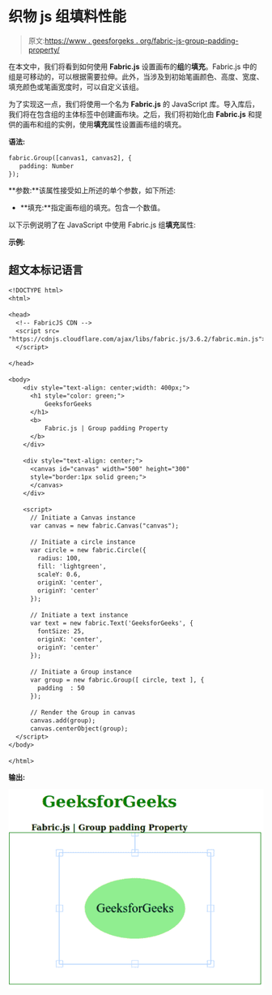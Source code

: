 # 织物 js 组填料性能

> 原文:[https://www . geesforgeks . org/fabric-js-group-padding-property/](https://www.geeksforgeeks.org/fabric-js-group-padding-property/)

在本文中，我们将看到如何使用 **Fabric.js** 设置画布的**组**的**填充**。Fabric.js 中的组是可移动的，可以根据需要拉伸。此外，当涉及到初始笔画颜色、高度、宽度、填充颜色或笔画宽度时，可以自定义该组。

为了实现这一点，我们将使用一个名为 **Fabric.js** 的 JavaScript 库。导入库后，我们将在包含组的主体标签中创建画布块。之后，我们将初始化由 **Fabric.js** 和提供的画布和组的实例，使用**填充**属性设置画布组的填充。

**语法:**

```
fabric.Group([canvas1, canvas2], {
   padding: Number
});
```

**参数:**该属性接受如上所述的单个参数，如下所述:

*   **填充:**指定画布组的填充。包含一个数值。

以下示例说明了在 JavaScript 中使用 Fabric.js 组**填充**属性:

**示例:**

## 超文本标记语言

```
<!DOCTYPE html>
<html>

<head>
  <!-- FabricJS CDN -->
  <script src=
"https://cdnjs.cloudflare.com/ajax/libs/fabric.js/3.6.2/fabric.min.js">
  </script>

</head>

<body>
    <div style="text-align: center;width: 400px;">
      <h1 style="color: green;">
          GeeksforGeeks
      </h1>
      <b>
          Fabric.js | Group padding Property
      </b>
    </div>

    <div style="text-align: center;">
      <canvas id="canvas" width="500" height="300"
      style="border:1px solid green;">
      </canvas>
    </div>

    <script>
      // Initiate a Canvas instance
      var canvas = new fabric.Canvas("canvas");

      // Initiate a circle instance
      var circle = new fabric.Circle({
        radius: 100,
        fill: 'lightgreen',
        scaleY: 0.6,
        originX: 'center',
        originY: 'center'
      });

      // Initiate a text instance
      var text = new fabric.Text('GeeksforGeeks', {
        fontSize: 25,
        originX: 'center',
        originY: 'center'
      });

      // Initiate a Group instance
      var group = new fabric.Group([ circle, text ], {  
        padding  : 50    
      });

      // Render the Group in canvas
      canvas.add(group);
      canvas.centerObject(group);
  </script>
</body>

</html>
```

**输出:**

![](img/d4e2d8c8faef9ef8505aa2b25ebde94e.png)
